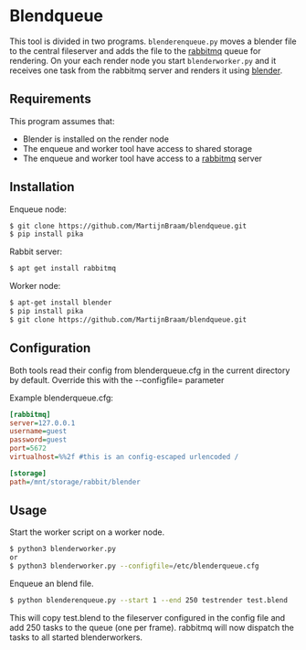 Blendqueue
==========
This tool is divided in two programs. `blenderenqueue.py` moves a blender file to the central fileserver and adds the
file to the [rabbitmq][rmq] queue for rendering. On your each render node you start `blenderworker.py` and it receives one
task from the rabbitmq server and renders it using [blender].

Requirements
------------
This program assumes that:
- Blender is installed on the render node
- The enqueue and worker tool have access to shared storage
- The enqueue and worker tool have access to a [rabbitmq][rmq] server

Installation
------------
Enqueue node:

```bash
$ git clone https://github.com/MartijnBraam/blendqueue.git
$ pip install pika
```

Rabbit server:

```bash
$ apt get install rabbitmq
```

Worker node:

```bash
$ apt-get install blender
$ pip install pika
$ git clone https://github.com/MartijnBraam/blendqueue.git
```

Configuration
-------------
Both tools read their config from blenderqueue.cfg in the current directory by default. Override this with the
--configfile= parameter

Example blenderqueue.cfg:

```ini
[rabbitmq]
server=127.0.0.1
username=guest
password=guest
port=5672
virtualhost=%%2f #this is an config-escaped urlencoded /

[storage]
path=/mnt/storage/rabbit/blender
```

Usage
-----
Start the worker script on a worker node.

```bash
$ python3 blenderworker.py
or
$ python3 blenderworker.py --configfile=/etc/blenderqueue.cfg
```

Enqueue an blend file.

```bash
$ python blenderenqueue.py --start 1 --end 250 testrender test.blend
```

This will copy test.blend to the fileserver configured in the config file and add 250 tasks to the queue (one per frame).
rabbitmq will now dispatch the tasks to all started blenderworkers.

  [rmq]: http://rabbitmq.org
  [blender]: http://blender.org
